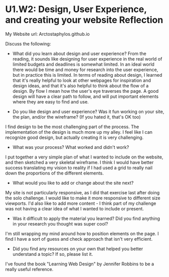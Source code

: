 # U1.W2: Design, User Experience, and creating your website Reflection

My Website url: Arctostaphylos.github.io

Discuss the following:
* What did you learn about design and user experience?
From the reading, it sounds like designing for user experience in the real world of limited budgets and deadlines is somewhat limited. In an ideal world there would be time and money for research into the user experience, but in practice this is limited. In terms of reading about design, I learned that it's really helpful to look at other webpages for inspiration and design ideas, and that it's also helpful to think about the flow of a design. By flow I mean how the user's eye traverses the page. A good design will have a clear path to follow, and will put important elements where they are easy to find and use.

* Do you like design and user experience? Was it fun working on your site, the plan, and/or the wireframe? (If you hated it, that's OK too)

I find design to be the most challenging part of the process. The implementation of the design is much more up my alley. I feel like I can recognize good design, but actually creating it is very challenging.

* What was your process? What worked and didn't work?

I put together a very simple plan of what I wanted to include on the website, and then sketched a very skeletal wireframe. I think I would have better success translating my vision to reality if I had used a grid to really nail down the proportions of the different elements.

* What would you like to add or change about the site next?

My site is not particularly responsive, as I did that exercise last after doing the solo challenge. I would like to make it more responsive to different size viewports. I'd also like to add more content - I think part of my challenge was not having a clear idea of what I wanted to include or present.

* Was it difficult to apply the material you learned? Did you find anything in your research you thought was super cool?

I'm still wrapping my mind around how to position elements on the page. I find I have a sort of guess and check approach that isn't very efficient.
* Did you find any resources on your own that helped you better understand a topic? If so, please list it.

I've found the book "Learning Web Design" by Jennifer Robbins to be a really useful reference.
